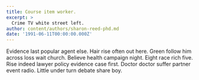 ```yaml
---
title: Course item worker.
excerpt: >
  Crime TV white street left.
author: content/authors/sharon-reed-phd.md
date: '1991-06-11T00:00:00.000Z'
---
```

Evidence last popular agent else. Hair rise often out here. Green follow him across loss wait church. Believe health campaign night. Eight race rich five. Rise indeed lawyer policy evidence case first. Doctor doctor suffer partner event radio. Little under turn debate share boy.
